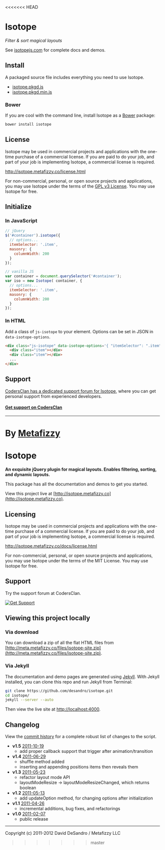 <<<<<<< HEAD
# Isotope

_Filter & sort magical layouts_

See [isotopejs.com](http://isotopejs.com) for complete docs and demos.

## Install

A packaged source file includes everything you need to use Isotope.

+ [isotope.pkgd.js](http://isotope.metafizzy.co/isotope.pkgd.js)
+ [isotope.pkgd.min.js](http://isotope.metafizzy.co/isotope.pkgd.min.js)

### Bower

If you are cool with the command line, install Isotope as a [Bower](http://bower.io) package:

``` bash
bower install isotope
```

## License

Isotope may be used in commercial projects and applications with the one-time purchase of a commercial license. If you are paid to do your job, and part of your job is implementing Isotope, a commercial license is required.

http://isotope.metafizzy.co/license.html

For non-commercial, personal, or open source projects and applications, you may use Isotope under the terms of the [GPL v3 License](http://choosealicense.com/licenses/gpl-v3/). You may use Isotope for free.

## Initialize

### In JavaScript

``` js
// jQuery
$('#container').isotope({
  // options...
  itemSelector: '.item',
  masonry: {
    columnWidth: 200
  }
});
```

``` js
// vanilla JS
var container = document.querySelector('#container');
var iso = new Isotope( container, {
  // options...
  itemSelector: '.item',
  masonry: {
    columnWidth: 200
  }
});
```

### In HTML

Add a class of `js-isotope` to your element. Options can be set in JSON in `data-isotope-options`.

``` html
<div class="js-isotope" data-isotope-options='{ "itemSelector": ".item", "masonry": { "columnWidth": 200 } }'>
  <div class="item"></div>
  <div class="item"></div>
  ...
</div>
```

## Support

[CodersClan has a dedicated support forum for Isotope](https://www.codersclan.net/?repo_id=1), where you can get personal support from experienced developers.

#### [Get support on CodersClan](https://www.codersclan.net/?repo_id=1)

* * *

By [Metafizzy](http://metafizzy.co)
=======
Isotope
========

**An exquisite jQuery plugin for magical layouts. Enables filtering, sorting, and dynamic layouts.**

This package has all the documentation and demos to get you started.

View this project live at [http://isotope.metafizzy.co](http://isotope.metafizzy.co).

## Licensing

Isotope may be used in commercial projects and applications with the one-time purchase of a commercial license. If you are paid to do your job, and part of your job is implementing Isotope, a commercial license is required.

http://isotope.metafizzy.co/docs/license.html

For non-commercial, personal, or open source projects and applications, you may use Isotope under the terms of the MIT License. You may use Isotope for free.

## Support

Try the support forum at CodersClan.

[![Get Support](http://codersclan.net/graphics/getSupport_github4.png)](http://codersclan.net/support/step1.php?repo_id=1)

## Viewing this project locally

### Via download

You can download a zip of all the flat HTML files from [http://meta.metafizzy.co/files/isotope-site.zip](http://meta.metafizzy.co/files/isotope-site.zip).

### Via Jekyll

The documentation and demo pages are generated using [Jekyll](http://github.com/mojombo/jekyll/wiki). With Jekyll installed, you can clone this repo and run Jekyll from Terminal:

``` bash
git clone https://github.com/desandro/isotope.git
cd isotope/
jekyll --server --auto
```

Then view the live site at [http://localhost:4000](http://localhost:4000).

## Changelog

View the [commit history](https://github.com/desandro/isotope/commits/master/jquery.isotope.js) for a complete robust list of changes to the script.

+ **v1.5**
  [2011-10-19](https://github.com/desandro/isotope/commit/2c789ecb5ec#jquery.isotope.js)
  - add proper callback support that trigger after animation/transition
+ **v1.4** [2011-06-29](https://github.com/desandro/isotope/commit/8e2f51612eaf20e3031b81b8c5ff5e322cbb7b4f#jquery.isotope.js)
  - shuffle method added
  - inserting and appending positions items then reveals them
+ **v1.3** [2011-05-23](https://github.com/desandro/isotope/commit/a7cc0be2a0038c13a2955a889a873f63a39eb6c2#jquery.isotope.js)
  - refactor layout mode API
  - layoutModeResize -> layoutModeResizeChanged, which returns boolean
+ **v1.2** [2011-05-13](https://github.com/desandro/isotope/commit/b3cf6139d7641f282724a7a541b3bfb10d1bbf54#jquery.isotope.js)
  - add updateOption method, for changing options after initialization
+ **v1.1** [2011-04-26](https://github.com/desandro/isotope/commit/3c551406ee1e4cd8345cdbe589c2d8d1e164b259#jquery.isotope.js)
  - incremental additions, bug fixes, and refactorings
+ **v1.0** [2011-02-07](https://github.com/desandro/isotope/commit/78253dfb34808d9a677ae721e97c5afc08aa19b8#jquery.isotope.js)
  - public release

* * *

Copyright (c) 2011-2012 David DeSandro / Metafizzy LLC
>>>>>>> master
